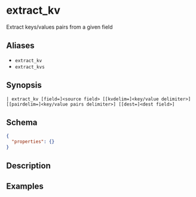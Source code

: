 # extract_kv

Extract keys/values pairs from a given field
## Aliases

* `extract_kv`
* `extract_kvs`

## Synopsis

```shell
| extract_kv [field=]<source field> [[kvdelim=]<key/value delimiter>] [[pairdelim=]<key/value pairs delimiter>] [[dest=]<dest field>]
```

## Schema

```json
{
  "properties": {}
}
```

## Description

## Examples
